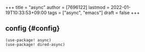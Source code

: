 +++
title = "async"
author = [7696122]
lastmod = 2022-01-19T10:33:53+09:00
tags = ["async", "emacs"]
draft = false
+++

## config {#config}

```elisp
(use-package! async)
(use-package! dired-async)
```
